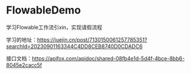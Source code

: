 # FlowableDemo
学习Flowable工作流引xin，实现请假流程

学习的地址：https://juejin.cn/post/7130150061257785351?searchId=20230901163344C4DD8CEB8740D0CDADC6

接口文档：https://apifox.com/apidoc/shared-08fb4e1d-5d4f-4bce-8bb6-8045e2cacc5f
